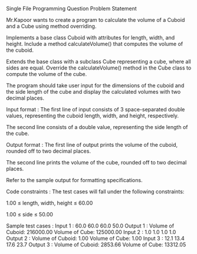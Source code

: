 Single File Programming Question
Problem Statement



Mr.Kapoor wants to create a program to calculate the volume of a Cuboid and a Cube using method overriding. 



Implements a base class Cuboid with attributes for length, width, and height. Include a method calculateVolume() that computes the volume of the cuboid. 



Extends the base class with a subclass Cube representing a cube, where all sides are equal. Override the calculateVolume() method in the Cube class to compute the volume of the cube. 



The program should take user input for the dimensions of the cuboid and the side length of the cube and display the calculated volumes with two decimal places.

Input format :
The first line of input consists of 3 space-separated double values, representing the cuboid length, width, and height, respectively.

The second line consists of a double value, representing the side length of the cube.

Output format :
The first line of output prints the volume of the cuboid, rounded off to two decimal places.

The second line prints the volume of the cube, rounded off to two decimal places.



Refer to the sample output for formatting specifications.

Code constraints :
The test cases will fall under the following constraints:

1.00 ≤ length, width, height ≤ 60.00

1.00 ≤ side ≤ 50.00

Sample test cases :
Input 1 :
60.0 60.0 60.0
50.0
Output 1 :
Volume of Cuboid: 216000.00
Volume of Cube: 125000.00
Input 2 :
1.0 1.0 1.0
1.0
Output 2 :
Volume of Cuboid: 1.00
Volume of Cube: 1.00
Input 3 :
12.1 13.4 17.6
23.7
Output 3 :
Volume of Cuboid: 2853.66
Volume of Cube: 13312.05